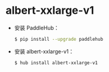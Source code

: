 # albert-xxlarge-v1
* 安装 PaddleHub：

    ```bash
    $ pip install --upgrade paddlehub
    ```

* 安装 albert-xxlarge-v1：

    ```bash
    $ hub install albert-xxlarge-v1
    ```
